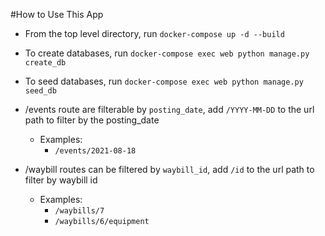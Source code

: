 #How to Use This App

- From the top level directory, run `docker-compose up -d --build`
- To create databases, run `docker-compose exec web python manage.py create_db`
- To seed databases, run `docker-compose exec web python manage.py seed_db`

- /events route are filterable by `posting_date`, add `/YYYY-MM-DD` to the url path to filter by the posting_date
    - Examples:
        - `/events/2021-08-18`
- /waybill routes can be filtered by `waybill_id`, add `/id` to the url path to filter by waybill id
    - Examples:
        - `/waybills/7`
        - `/waybills/6/equipment`   